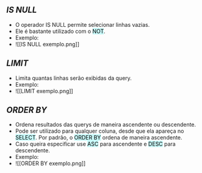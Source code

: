 ## *IS NULL*

- O operador IS NULL permite selecionar linhas vazias.
- Ele é bastante utilizado com o <mark style="background: #ABF7F7A6;">NOT</mark>.
- Exemplo: 
- ![[IS NULL exemplo.png]]

## *LIMIT*

- Limita quantas linhas serão exibidas da query. 
- Exemplo: 
- ![[LIMIT exemplo.png]]

## *ORDER BY*

- Ordena resultados das querys de maneira ascendente ou descendente.
- Pode ser utilizado para qualquer coluna, desde que ela apareça no <mark style="background: #ABF7F7A6;">SELECT</mark>. Por padrão, o <mark style="background: #ABF7F7A6;">ORDER BY</mark> ordena de maneira ascendente. 
- Caso queira especificar use <mark style="background: #ABF7F7A6;">ASC</mark> para ascendente e <mark style="background: #ABF7F7A6;">DESC</mark> para descendente. 
- Exemplo:
- ![[ORDER BY exemplo.png]]